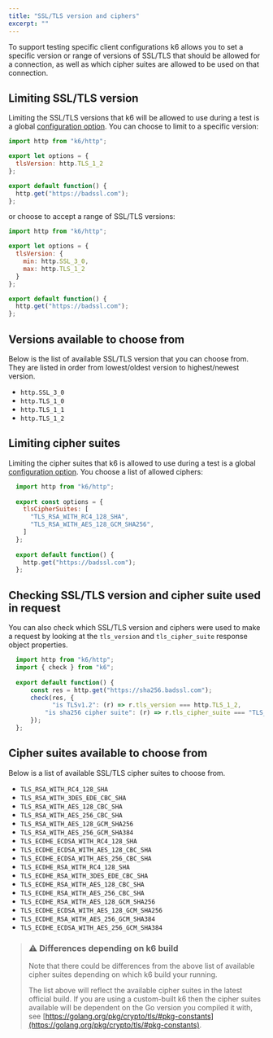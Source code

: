 ```yaml
---
title: "SSL/TLS version and ciphers"
excerpt: ""
---
```


To support testing specific client configurations k6 allows you to set a specific version or range
of versions of SSL/TLS that should be allowed for a connection, as well as which cipher suites are
allowed to be used on that connection.

## Limiting SSL/TLS version

Limiting the SSL/TLS versions that k6 will be allowed to use during a test is a global
[configuration option](/using-k6/options). You can choose to limit to a specific version:

<div class="code-group" data-props='{"labels": ["Limiting to a specific SSL/TLS version"], "lineNumbers": [true]}'>

```javascript
import http from "k6/http";

export let options = {
  tlsVersion: http.TLS_1_2
};

export default function() {
  http.get("https://badssl.com");
};
```

</div>
      
or choose to accept a range of SSL/TLS versions:

<div class="code-group" data-props='{"labels": ["Limiting to a range of SSL/TLS versions"], "lineNumbers": [true]}'>

```javascript
import http from "k6/http";

export let options = {
  tlsVersion: {
    min: http.SSL_3_0,
    max: http.TLS_1_2
  }
};

export default function() {
  http.get("https://badssl.com");
};
```

</div>


## Versions available to choose from

Below is the list of available SSL/TLS version that you can choose from. They are listed in
order from lowest/oldest version to highest/newest version.

* `http.SSL_3_0`
* `http.TLS_1_0`
* `http.TLS_1_1`
* `http.TLS_1_2`

## Limiting cipher suites

Limiting the cipher suites that k6 is allowed to use during a test is a global
[configuration option](/using-k6/options). You choose a list of allowed ciphers:

<div class="code-group" data-props='{"labels": ["Limiting cipher suites"], "lineNumbers": [true]}'>

```javascript
  import http from "k6/http";
  
  export const options = {
    tlsCipherSuites: [
      "TLS_RSA_WITH_RC4_128_SHA",
      "TLS_RSA_WITH_AES_128_GCM_SHA256",
    ]
  };
  
  export default function() {
    http.get("https://badssl.com");
  };
```

</div>

## Checking SSL/TLS version and cipher suite used in request

You can also check which SSL/TLS version and ciphers were used to make a request by looking at the `tls_version` and `tls_cipher_suite` response object properties.

<div class="code-group" data-props='{"labels": ["Check SSL/TLS version and cipher suite"], "lineNumbers": [true]}'>

```javascript
  import http from "k6/http";
  import { check } from "k6";
  
  export default function() {
      const res = http.get("https://sha256.badssl.com");
      check(res, {
            "is TLSv1.2": (r) => r.tls_version === http.TLS_1_2,
          "is sha256 cipher suite": (r) => r.tls_cipher_suite === "TLS_ECDHE_RSA_WITH_AES_128_GCM_SHA256"
      });
  };
```

</div>

## Cipher suites available to choose from

Below is a list of available SSL/TLS cipher suites to choose from.

* `TLS_RSA_WITH_RC4_128_SHA`
* `TLS_RSA_WITH_3DES_EDE_CBC_SHA`
* `TLS_RSA_WITH_AES_128_CBC_SHA`
* `TLS_RSA_WITH_AES_256_CBC_SHA`
* `TLS_RSA_WITH_AES_128_GCM_SHA256`
* `TLS_RSA_WITH_AES_256_GCM_SHA384`
* `TLS_ECDHE_ECDSA_WITH_RC4_128_SHA`
* `TLS_ECDHE_ECDSA_WITH_AES_128_CBC_SHA`
* `TLS_ECDHE_ECDSA_WITH_AES_256_CBC_SHA`
* `TLS_ECDHE_RSA_WITH_RC4_128_SHA`
* `TLS_ECDHE_RSA_WITH_3DES_EDE_CBC_SHA`
* `TLS_ECDHE_RSA_WITH_AES_128_CBC_SHA`
* `TLS_ECDHE_RSA_WITH_AES_256_CBC_SHA`
* `TLS_ECDHE_RSA_WITH_AES_128_GCM_SHA256`
* `TLS_ECDHE_ECDSA_WITH_AES_128_GCM_SHA256`
* `TLS_ECDHE_RSA_WITH_AES_256_GCM_SHA384`
* `TLS_ECDHE_ECDSA_WITH_AES_256_GCM_SHA384`

> ### ⚠️ Differences depending on k6 build
>
> Note that there could be differences from the above list of available cipher suites depending on which k6 build your running.
> 
> The list above will reflect the available cipher suites in the latest official build. If you are using a custom-built k6 then the cipher suites available will be dependent on the Go version you compiled it with, see [https://golang.org/pkg/crypto/tls/#pkg-constants](https://golang.org/pkg/crypto/tls/#pkg-constants).

